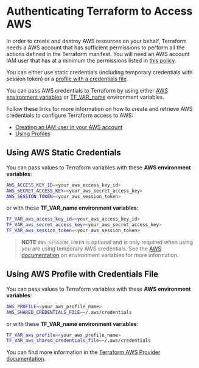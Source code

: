 # Authenticating Terraform to Access AWS

In order to create and destroy AWS resources on your behalf, Terraform needs a AWS account that has sufficient permissions to perform all the actions defined in the Terraform manifest. You will need an AWS account IAM user that has at a minimum the permissions listed in [this policy](../../files/policies/devops-iac-eks-policy.json).

You can either use static credentials (including temporary credentials with session token) or a [profile with a credentials file](https://docs.aws.amazon.com/cli/latest/userguide/cli-configure-files.html).

You can pass AWS credentials to Terraform by using either [AWS environment variables](https://docs.aws.amazon.com/cli/latest/userguide/cli-configure-envvars.html) or [TF_VAR_name](https://www.terraform.io/docs/cli/config/environment-variables.html#tf_var_name) environment variables. 

Follow these links for more information on how to create and retrieve AWS credentials to configure Terraform access to AWS:
- [Creating an IAM user in your AWS account](https://docs.aws.amazon.com/IAM/latest/UserGuide/id_users_create.html)
- [Using Profiles](https://docs.aws.amazon.com/cli/latest/userguide/cli-configure-quickstart.html#cli-configure-quickstart-profiles)

## Using AWS Static Credentials

You can pass values to Terraform variables with these **AWS environment variables**:

```bash
AWS_ACCESS_KEY_ID=<your_aws_access_key_id>
AWS_SECRET_ACCESS_KEY=<your_aws_secret_access_key>
AWS_SESSION_TOKEN=<your_aws_session_token>
```

or with these **TF_VAR_name environment variables**:

```bash
TF_VAR_aws_access_key_id=<your_aws_access_key_id>
TF_VAR_aws_secret_access_key=<your_aws_secret_access_key>
TF_VAR_aws_session_token=<your_aws_session_token>
```

> **NOTE** `AWS_SESSION_TOKEN` is optional and is only required when using you are using temporary AWS credentials. See the [AWS documentation](https://docs.aws.amazon.com/cli/latest/userguide/cli-configure-envvars.html) on environment variables for more information.

## Using AWS Profile with Credentials File

You can pass values to Terraform variables with these **AWS environment variables**:

```bash
AWS_PROFILE=<your_aws_profile_name>
AWS_SHARED_CREDENTIALS_FILE=~/.aws/credentials
```

or with these **TF_VAR_name environment variables**:

```bash
TF_VAR_aws_profile=<your_aws_profile_name>
TF_VAR_aws_shared_credentials_file=~/.aws/credentials
```

You can find more information in the [Terraform AWS Provider documentation](https://registry.terraform.io/providers/hashicorp/aws/latest/docs#authentication).
